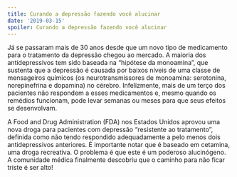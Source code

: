 ```yaml
---
title: Curando a depressão fazendo você alucinar
date: '2019-03-15'
spoiler: Curando a depressão fazendo você alucinar
---
```


Já se passaram mais de 30 anos desde que um novo tipo de medicamento para o tratamento da depressão chegou ao mercado. A maioria dos antidepressivos tem sido baseada na “hipótese da monoamina”, que sustenta que a depressão é causada por baixos níveis de uma classe de mensageiros químicos (os neurotransmissores de monoamina: serotonina, norepinefrina e dopamina) no cérebro. Infelizmente, mais de um terço dos pacientes não respondem a esses medicamentos e, mesmo quando os remédios funcionam, pode levar semanas ou meses para que seus efeitos se desenvolvam.

A Food and Drug Administration (FDA) nos Estados Unidos aprovou uma nova droga para pacientes com depressão “resistente ao tratamento”, definida como não tendo respondido adequadamente a pelo menos dois antidepressivos anteriores. É importante notar que é baseado em cetamina, uma droga recreativa. O problema é que este é um poderoso alucinógeno. A comunidade médica finalmente descobriu que o caminho para não ficar triste é ser alto!
